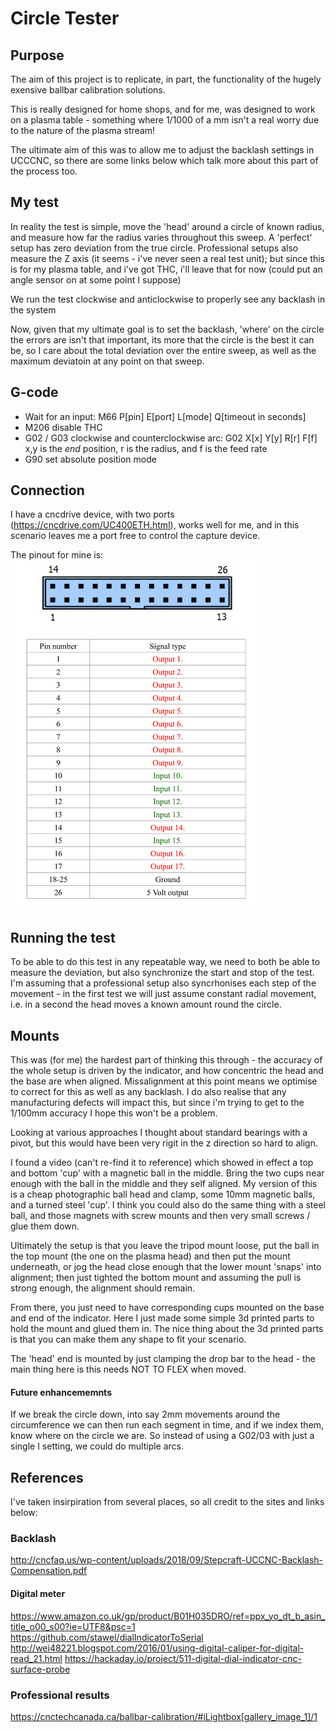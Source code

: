 # Circle Tester

## Purpose
The aim of this project is to replicate, in part, the functionality of the hugely exensive ballbar calibration solutions.

This is really designed for home shops, and for me, was designed to work on a plasma table - something where 1/1000 of a mm isn't a real worry due to the nature of the plasma stream!

The ultimate aim of this was to allow me to adjust the backlash settings in UCCCNC, so there are some links below which talk more about this part of the process too.

## My test
In reality the test is simple, move the 'head' around a circle of known radius, and measure how far the radius varies throughout this sweep.  A 'perfect' setup has zero deviation from the true circle.  Professional setups also measure the Z axis (it seems - i've never seen a real test unit); but since this is for my plasma table, and i've got THC, i'll leave that for now (could put an angle sensor on at some point I suppose)

We run the test clockwise and anticlockwise to properly see any backlash in the system

Now, given that my ultimate goal is to set the backlash, 'where' on the circle the errors are isn't that important, its more that the circle is the best it can be, so I care about the total deviation over the entire sweep, as well as the maximum deviatoin at any point on that sweep.

## G-code
* Wait for an input: M66 P[pin] E[port] L[mode] Q[timeout in seconds] 
* M206 disable THC
* G02 / G03  clockwise and counterclockwise arc:   G02 X[x] Y[y] R[r] F[f]    x,y is the _end_ position, r is the radius, and f is the feed rate
* G90 set absolute position mode

## Connection
I have a cncdrive device, with two ports (https://cncdrive.com/UC400ETH.html), works well for me, and in this scenario leaves me a port free to control the capture device.

The pinout for mine is:
![pinout](images/pinout.png)





## Running the test
To be able to do this test in any repeatable way, we need to both be able to measure the deviation, but also synchronize the start and stop of the test.  I'm assuming that a professional setup also syncrhonises each step of the movement - in the first test we will just assume constant radial movement, i.e. in a second the head moves a known amount round 
the circle.

## Mounts
This was (for me) the hardest part of thinking this through - the accuracy of the whole setup is driven by the indicator, and how concentric the head and the base are when aligned.  Missalignment at this point means we optimise to correct for this as well as any backlash.  I do also realise that any manufacturing defects will impact this, but since i'm trying to get to the 1/100mm accuracy I hope this won't be a problem.   

Looking at various approaches I thought about standard bearings with a pivot, but this would have been very rigit in the z direction so hard to align. 

I found a video (can't re-find it to reference) which showed in effect a top and bottom 'cup' with a magnetic ball in the middle.  Bring the two cups near enough with the ball in the middle and they self aligned.  My version of this is a cheap photographic ball head and clamp, some 10mm magnetic balls, and a turned steel 'cup'.  I think you could also do the same thing with a steel ball, and those magnets with screw mounts and then very small screws / glue them down.  

Ultimately the setup is that you leave the tripod mount loose, put the ball in the top mount (the one on the plasma head) and then put the mount underneath, or jog the head close enough that the lower mount 'snaps' into alignment; then just tighted the bottom mount and assuming the pull is strong enough, the alignment should remain.  

From there, you just need to have corresponding cups mounted on the base and end of the indicator.  Here I just made some simple 3d printed parts to hold the mount and glued them in.  The nice thing about the 3d printed parts is that you can make them any shape to fit your scenario.  

The 'head' end is mounted by just clamping the drop bar to the head - the main thing here is this needs NOT TO FLEX when moved.

#### Future enhancememnts
If we break the circle down, into say 2mm movements around the circumference we can then run each segment in time, and if we index them, know where on the circle we are.  So instead of using a G02/03 with just a single I setting, we could do multiple arcs.  

## References
I've taken insirpiration from several places, so all credit to the sites and links below:

### Backlash
http://cncfaq.us/wp-content/uploads/2018/09/Stepcraft-UCCNC-Backlash-Compensation.pdf

#### Digital meter
https://www.amazon.co.uk/gp/product/B01H035DRO/ref=ppx_yo_dt_b_asin_title_o00_s00?ie=UTF8&psc=1
https://github.com/stawel/dialIndicatorToSerial
http://wei48221.blogspot.com/2016/01/using-digital-caliper-for-digital-read_21.html
https://hackaday.io/project/511-digital-dial-indicator-cnc-surface-probe

### Professional results
https://cnctechcanada.ca/ballbar-calibration/#iLightbox[gallery_image_1]/1


